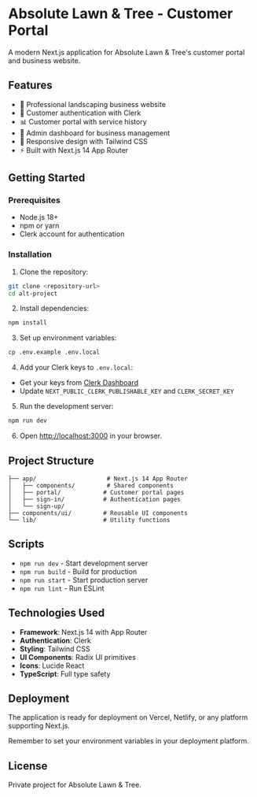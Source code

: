 # Absolute Lawn & Tree - Customer Portal

A modern Next.js application for Absolute Lawn & Tree's customer portal and business website.

## Features

- 🌳 Professional landscaping business website
- 👤 Customer authentication with Clerk
- 📊 Customer portal with service history
- 🔐 Admin dashboard for business management
- 📱 Responsive design with Tailwind CSS
- ⚡ Built with Next.js 14 App Router

## Getting Started

### Prerequisites

- Node.js 18+ 
- npm or yarn
- Clerk account for authentication

### Installation

1. Clone the repository:
```bash
git clone <repository-url>
cd alt-project
```

2. Install dependencies:
```bash
npm install
```

3. Set up environment variables:
```bash
cp .env.example .env.local
```

4. Add your Clerk keys to `.env.local`:
- Get your keys from [Clerk Dashboard](https://dashboard.clerk.com)
- Update `NEXT_PUBLIC_CLERK_PUBLISHABLE_KEY` and `CLERK_SECRET_KEY`

5. Run the development server:
```bash
npm run dev
```

6. Open [http://localhost:3000](http://localhost:3000) in your browser.

## Project Structure

```
├── app/                    # Next.js 14 App Router
│   ├── components/         # Shared components
│   ├── portal/            # Customer portal pages
│   ├── sign-in/           # Authentication pages
│   └── sign-up/
├── components/ui/         # Reusable UI components
└── lib/                   # Utility functions
```

## Scripts

- `npm run dev` - Start development server
- `npm run build` - Build for production
- `npm run start` - Start production server
- `npm run lint` - Run ESLint

## Technologies Used

- **Framework**: Next.js 14 with App Router
- **Authentication**: Clerk
- **Styling**: Tailwind CSS
- **UI Components**: Radix UI primitives
- **Icons**: Lucide React
- **TypeScript**: Full type safety

## Deployment

The application is ready for deployment on Vercel, Netlify, or any platform supporting Next.js.

Remember to set your environment variables in your deployment platform.

## License

Private project for Absolute Lawn & Tree.